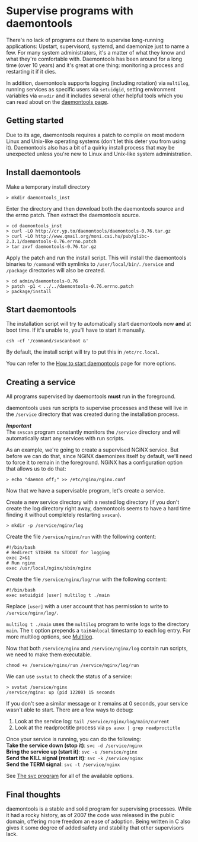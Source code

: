 # Supervise programs with daemontools

There's no lack of programs out there to supervise long-running applications: Upstart, supervisord, systemd, and daemonize just to name a few. For many system administrators, it's a matter of what they know and what they're comfortable with. Daemontools has been around for a long time (over 10 years) and it's great at one thing: monitoring a process and restarting it if it dies.

In addition, daemontools supports logging (including rotation) via `multilog`, running services as specific users via `setuidgid`, setting environment variables via `envdir` and it includes several other helpful tools which you can read about on the [daemontools page](http://cr.yp.to/daemontools.html).

## Getting started

Due to its age, daemontools requires a patch to compile on most modern Linux and Unix-like operating systems (don't let this deter you from using it). Daemontools also has a bit of a quirky install process that may be unexpected unless you're new to Linux and Unix-like system administration.

## Install daemontools  

Make a temporary install directory
```
> mkdir daemontools_inst
```

Enter the directory and then download both the daemontools source and the errno patch. Then extract the daemontools source.
```
> cd daemontools_inst
> curl -LO http://cr.yp.to/daemontools/daemontools-0.76.tar.gz 
> curl -LO http://www.qmail.org/moni.csi.hu/pub/glibc-2.3.1/daemontools-0.76.errno.patch
> tar zxvf daemontools-0.76.tar.gz 
```

Apply the patch and run the install script. This will install the daemontools binaries to `/command` with symlinks to `/user/local/bin/`. `/service` and `/package` directories will also be created.
```
> cd admin/daemontools-0.76
> patch -p1 < ../../daemontools-0.76.errno.patch
> package/install
```

## Start daemontools

The installation script will try to automatically start daemontools now **and** at boot time. If it's unable to, you'll have to start it manually.
```
csh -cf '/command/svscanboot &'
```

By default, the install script will try to put this in `/etc/rc.local`.

You can refer to the [How to start daemontools](http://cr.yp.to/daemontools/start.html) page for more options.

## Creating a service

All programs supervised by daemontools **must** run in the foreground.

daemontools uses run scripts to supervise processes and these will live in the `/service` directory that was created during the installation process.

***Important***  
The `svscan` program constantly monitors the `/service` directory and will automatically start any services with run scripts.

As an example, we're going to create a supervised NGiNX service. But before we can do that, since NGiNX daemonizes itself by default, we'll need to force it to remain in the foreground. NGiNX has a configuration option that allows us to do that:
```
> echo "daemon off;" >> /etc/nginx/nginx.conf
```

Now that we have a supervisable program, let's create a service.

Create a new service directory with a nested log directory (if you don't create the log directory right away, daemontools seems to have a hard time finding it without completely restarting `svscan`).
```
> mkdir -p /service/nginx/log
```

Create the file `/service/nginx/run` with the following content:
```
#!/bin/bash
# Redirect STDERR to STDOUT for logging
exec 2>&1
# Run nginx
exec /usr/local/nginx/sbin/nginx 
```

Create the file `/service/nginx/log/run` with the following content:
```
#!/bin/bash
exec setuidgid [user] multilog t ./main
```

Replace `[user]` with a user account that has permission to write to `/service/nginx/log/`.  

`multilog t ./main` uses the `multilog` program to write logs to the directory `main`. The `t` option prepends a `tai64nlocal` timestamp to each log entry. For more multilog options, see [Multilog](http://cr.yp.to/daemontools/multilog.html).

Now that both `/service/nginx` and `/service/nginx/log` contain run scripts, we need to make them executable.
```
chmod +x /service/nginx/run /service/nginx/log/run
```

We can use `svstat` to check the status of a service:
```
> svstat /service/nginx
/service/nginx: up (pid 12200) 15 seconds
```

If you don't see a similar message or it remains at 0 seconds, your service wasn't able to start. There are a few ways to debug:
1. Look at the service log: `tail /service/nginx/log/main/current`
2. Look at the readproctitle process via `ps auwx | grep readproctitle`

Once your service is running, you can do the following:  
**Take the service down (stop it)**: `svc -d /service/nginx`  
**Bring the service up (start it)**: `svc -u /service/nginx`  
**Send the KILL signal (restart it)**: `svc -k /service/nginx`  
**Send the TERM signal**: `svc -t /service/nginx`  

See [The svc program](http://cr.yp.to/daemontools/svc.html) for all of the available options.

## Final thoughts

daemontools is a stable and solid program for supervising processes. While it had a rocky history, as of 2007 the code was released in the public domain, offering more freedom an ease of adoption. Being written in C also gives it some degree of added safety and stability that other supervisors lack.

